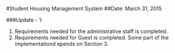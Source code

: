 #Student Housing Management System 
##Date: March 31, 2015

###Update - 1:

 1. Requirements needed for the administrative staff is completed. 
 2. Requirements needed for Guest is completed. Some part of the
    implementationd epends on Section 3. 

